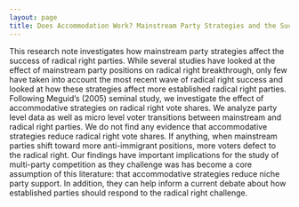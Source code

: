 ```yaml
---
layout: page
title: Does Accommodation Work? Mainstream Party Strategies and the Success of Radical Right Parties
---
```


This research note investigates how mainstream party strategies affect the success of radical right parties. While several studies have looked at the effect of mainstream party positions on radical right breakthrough, only few have taken into account the most recent wave of radical right success and looked at how these strategies affect more established radical right parties. Following Meguid’s (2005) seminal study, we investigate the effect of accommodative strategies on radical right vote shares. We analyze party level data as well as micro level voter transitions between mainstream and radical right parties. We do not find any evidence that accommodative strategies reduce radical right vote shares. If anything, when mainstream parties shift toward more anti-immigrant positions, more voters defect to the radical right. Our findings have important implications for the study of multi-party competition as they challenge was has become a core assumption of this literature: that accommodative strategies reduce niche party support. In addition, they can help inform a current debate about how established parties should respond to the radical right challenge.   
